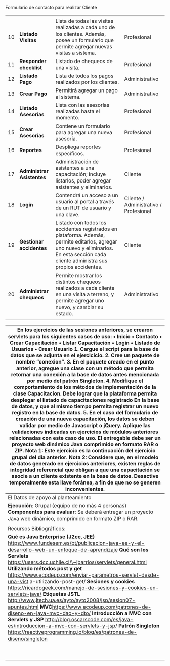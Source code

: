 Formulario de contacto para realizar Cliente

|                                                               |                                |                                                                                                                                                                                         |                                        |
|---------------------------------------------------------------|--------------------------------|-----------------------------------------------------------------------------------------------------------------------------------------------------------------------------------------|----------------------------------------|
|                                                               |                                |                                                                                                                                                                                         |                                        |
| 10                                                            | **Listado Visitas**            | Lista de todas las visitas realizadas a cada uno de los clientes. Además, posee un formulario que permite agregar nuevas visitas a sistema.                                             | Profesional                            |
| 11                                                            | **Responder checklist**        | Listado de chequeos de una visita.                                                                                                                                                      | Profesional                            |
| 12                                                            | **Listado Pago**               | Lista de todos los pagos realizados por los clientes.                                                                                                                                   | Administrativo                         |
| 13                                                            | **Crear Pago**                 | Permitirá agregar un pago al sistema.                                                                                                                                                   | Administrativo                         |
| 14                                                            | **Listado Asesorías**          | Lista con las asesorías realizadas hasta el momento.                                                                                                                                    | Profesional                            |
| 15                                                            | **Crear Asesorías**            | Contiene un formulario para agregar una nueva asesoría.                                                                                                                                 | Profesional                            |
| 16                                                            | **Reportes**                   | Despliega reportes específicos.                                                                                                                                                         | Profesional                            |
| 17                                                            | **Administrar** **Asistentes** | Administración de asistentes a una capacitación; incluye listarlos, poder agregar asistentes y eliminarlos.                                                                             | Cliente                                |
| 18                                                            | **Login**                      | Contendrá un acceso a un usuario al portal a través de un RUT de usuario y una clave.                                                                                                   | Cliente / Administrativo / Profesional |
| 19                                                            | **Gestionar accidentes**       | Listado con todos los accidentes registrados en plataforma. Además, permite editarlos, agregar uno nuevo y eliminarlos. En esta sección cada cliente administra sus propios accidentes. | Cliente                                |
| 20                                                            | **Administrar chequeos**       | Permite mostrar los distintos chequeos realizados a cada cliente en una visita a terreno, y permite agregar uno nuevo, y cambiar su estado.                                             | Administrativo                         |
|                                                               |                                |                                                                                                                                                                                         |                                        |

| En los ejercicios de las sesiones anteriores, se crearon servlets para los siguientes casos de uso:  • Inicio • Contacto • Crear Capacitación • Listar Capacitación • Login • Listado de Usuarios • Crear Usuario    1. Cargue el script para la base de datos que se adjunta en el ejercicicio. 2. Cree un paquete de nombre “conexion”. 3. En el paquete creado en el punto anterior, agregue una clase con un método que permita retornar una conexión a la base de datos antes mencionada por medio del patrón Singleton. 4. Modifique el comportamiento de los métodos de implementación de la clase Capacitacion. Debe lograr que la plataforma permita desplegar el listado de capacitaciones registrado En la base de datos, y que al mismo tiempo permita registrar un nuevo registro en la base de datos. 5. En el caso del formulario de creación de una nueva capacitación, los datos se deben validar por medio de Javascript o jQuery. Aplique las validaciones indicadas en ejercicios de módulos anteriores relacionadas con este caso de uso.   El entregable debe ser un proyecto web dinámico Java comprimido en formato RAR o ZIP.   **Nota 1:** Este ejercicio es la continuación del ejercicio grupal del día anterior.   **Nota 2:** Considere que, en el modelo de datos generado en ejercicios anteriores, existen reglas de integridad referencial que obligan a que una capacitación se asocie a un cliente existente en la base de datos. Desactive temporalmente esta llave foránea, a fin de que no se generen inconvenientes. |
|--------------------------------------------------------------------------------------------------------------------------------------------------------------------------------------------------------------------------------------------------------------------------------------------------------------------------------------------------------------------------------------------------------------------------------------------------------------------------------------------------------------------------------------------------------------------------------------------------------------------------------------------------------------------------------------------------------------------------------------------------------------------------------------------------------------------------------------------------------------------------------------------------------------------------------------------------------------------------------------------------------------------------------------------------------------------------------------------------------------------------------------------------------------------------------------------------------------------------------------------------------------------------------------------------------------------------------------------------------------------------------------------------------------------------------------------------------------------------------------------------------------------------------------------------------------|
| El Datos de apoyo al planteamiento                                                                                                                                                                                                                                                                                                                                                                                                                                                                                                                                                                                                                                                                                                                                                                                                                                                                                                                                                                                                                                                                                                                                                                                                                                                                                                                                                                                                                                                                                                                           |
| **Ejecución**: Grupal (equipo de no más 4 personas)   **Componentes para evaluar**: Se deberá entregar un proyecto Java web dinámico, comprimido en formato ZIP o RAR.                                                                                                                                                                                                                                                                                                                                                                                                                                                                                                                                                                                                                                                                                                                                                                                                                                                                                                                                                                                                                                                                                                                                                                                                                                                                                                                                                                                       |
|                                                                                                                                                                                                                                                                                                                                                                                                                                                                                                                                                                                                                                                                                                                                                                                                                                                                                                                                                                                                                                                                                                                                                                                                                                                                                                                                                                                                                                                                                                                                                              |
| Recursos Bibliográficos:                                                                                                                                                                                                                                                                                                                                                                                                                                                                                                                                                                                                                                                                                                                                                                                                                                                                                                                                                                                                                                                                                                                                                                                                                                                                                                                                                                                                                                                                                                                                     |
|   **Qué es Java Enterprise (J2ee, JEE)** https://www.fundesem.es/bt/publicacion-java-ee-y-el-desarrollo-web-un-enfoque-de-aprendizaje  **Qué son los Servlets** https://users.dcc.uchile.cl/\~jbarrios/servlets/general.html  **Utilizando métodos post y get** https://www.ecodeup.com/enviar-parametros-servlet-desde-una-vist a-utilizando-post-get/  **Sesiones y cookies** https://ricardogeek.com/manejo-de-sesiones-y-cookies-en-servlets-java/  **Etiquetas JSTL** http://www.jtech.ua.es/ayto/ayto2008/jsp/sesion07-apuntes.html   **MVC**https://www.ecodeup.com/patrones-de-diseno-en-java-mvc-dao-y-dto/   **Introducción a MVC con Servlets y JSP** http://blog.oscarscode.com/es/java-es/introduccion-a-mvc-con-servlets-y-jsp/   **Patrón Singleton** <https://reactiveprogramming.io/blog/es/patrones-de-diseno/singleton>                                                                                                                                                                                                                                                                                                                                                                                                                                                                                                                                                                                                                                                                                                                   |
|                                                                                                                                                                                                                                                                                                                                                                                                                                                                                                                                                                                                                                                                                                                                                                                                                                                                                                                                                                                                                                                                                                                                                                                                                                                                                                                                                                                                                                                                                                                                                              |
|                                                                                                                                                                                                                                                                                                                                                                                                                                                                                                                                                                                                                                                                                                                                                                                                                                                                                                                                                                                                                                                                                                                                                                                                                                                                                                                                                                                                                                                                                                                                                              |
|                                                                                                                                                                                                                                                                                                                                                                                                                                                                                                                                                                                                                                                                                                                                                                                                                                                                                                                                                                                                                                                                                                                                                                                                                                                                                                                                                                                                                                                                                                                                                              |
|                                                                                                                                                                                                                                                                                                                                                                                                                                                                                                                                                                                                                                                                                                                                                                                                                                                                                                                                                                                                                                                                                                                                                                                                                                                                                                                                                                                                                                                                                                                                                              |
|                                                                                                                                                                                                                                                                                                                                                                                                                                                                                                                                                                                                                                                                                                                                                                                                                                                                                                                                                                                                                                                                                                                                                                                                                                                                                                                                                                                                                                                                                                                                                              |
|                                                                                                                                                                                                                                                                                                                                                                                                                                                                                                                                                                                                                                                                                                                                                                                                                                                                                                                                                                                                                                                                                                                                                                                                                                                                                                                                                                                                                                                                                                                                                              |
|                                                                                                                                                                                                                                                                                                                                                                                                                                                                                                                                                                                                                                                                                                                                                                                                                                                                                                                                                                                                                                                                                                                                                                                                                                                                                                                                                                                                                                                                                                                                                              |
|                                                                                                                                                                                                                                                                                                                                                                                                                                                                                                                                                                                                                                                                                                                                                                                                                                                                                                                                                                                                                                                                                                                                                                                                                                                                                                                                                                                                                                                                                                                                                              |
|                                                                                                                                                                                                                                                                                                                                                                                                                                                                                                                                                                                                                                                                                                                                                                                                                                                                                                                                                                                                                                                                                                                                                                                                                                                                                                                                                                                                                                                                                                                                                              |
